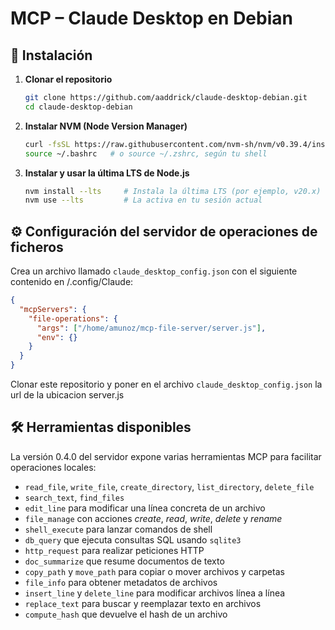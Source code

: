 # MCP – Claude Desktop en Debian

## 🚀 Instalación

1. **Clonar el repositorio**

   ```bash
   git clone https://github.com/aaddrick/claude-desktop-debian.git
   cd claude-desktop-debian
   ```

2. **Instalar NVM (Node Version Manager)**

   ```bash
   curl -fsSL https://raw.githubusercontent.com/nvm-sh/nvm/v0.39.4/install.sh | bash
   source ~/.bashrc   # o source ~/.zshrc, según tu shell
   ```

3. **Instalar y usar la última LTS de Node.js**

   ```bash
   nvm install --lts     # Instala la última LTS (por ejemplo, v20.x)
   nvm use --lts         # La activa en tu sesión actual
   ```

## ⚙️ Configuración del servidor de operaciones de ficheros

Crea un archivo llamado `claude_desktop_config.json` con el siguiente contenido en /.config/Claude:

```json
{
  "mcpServers": {
    "file-operations": {
      "args": ["/home/amunoz/mcp-file-server/server.js"],
      "env": {}
    }
  }
}
```
Clonar este repositorio y poner en el archivo `claude_desktop_config.json` la url de la ubicacion server.js

## 🛠 Herramientas disponibles

La versión 0.4.0 del servidor expone varias herramientas MCP para facilitar operaciones locales:

- `read_file`, `write_file`, `create_directory`, `list_directory`, `delete_file`
- `search_text`, `find_files`
- `edit_line` para modificar una línea concreta de un archivo
- `file_manage` con acciones *create*, *read*, *write*, *delete* y *rename*
- `shell_execute` para lanzar comandos de shell
- `db_query` que ejecuta consultas SQL usando `sqlite3`
- `http_request` para realizar peticiones HTTP
- `doc_summarize` que resume documentos de texto
- `copy_path` y `move_path` para copiar o mover archivos y carpetas
- `file_info` para obtener metadatos de archivos
- `insert_line` y `delete_line` para modificar archivos línea a línea
- `replace_text` para buscar y reemplazar texto en archivos
- `compute_hash` que devuelve el hash de un archivo
